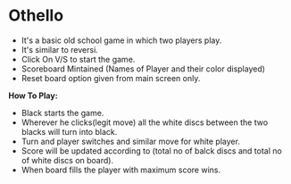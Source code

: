 # Othello

- It's a basic old school game in which two players play. 
- It's similar to reversi.
- Click On V/S to start the game.
- Scoreboard Mintained (Names of Player and their color displayed)
- Reset board option given from main screen only.

**How To Play:**
- Black starts the game.
- Wherever he clicks(legit move) all the white discs between the two blacks will turn into black.
- Turn and player switches and similar move for white player.
- Score will be updated according to (total no of balck discs and total no of white discs on board).
- When board fills the player with maximum score wins.
